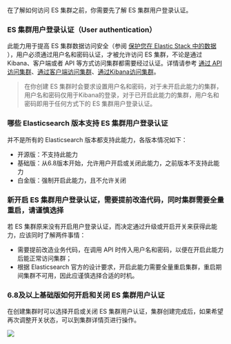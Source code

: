 在了解如何访问 ES 集群之前，你需要先了解 ES 集群用户登录认证。

### ES 集群用户登录认证（User authentication）

此能力用于提高 ES 集群数据访问安全（参阅 [保护您在 Elastic Stack 中的数据](https://www.elastic.co/what-is/elastic-stack-security) ），用户必须通过用户名和密码认证，才被允许访问 ES 集群，不论是通过 Kibana、客户端或者 API 等方式访问集群都需要经过认证。详情请参考 [通过 API 访问集群](https://intl.cloud.tencent.com/document/product/845/19540)、[通过客户端访问集群](https://intl.cloud.tencent.com/document/product/845/19538)、[通过Kibana访问集群](https://intl.cloud.tencent.com/document/product/845/19541)。

>在你创建 ES 集群时会要求设置用户名和密码，对于未开启此能力的集群，用户名和密码仅用于Kibana的登录，对于已开启此能力的集群，用户名和密码即用于任何方式下的 ES 集群用户登录认证。



### 哪些 Elasticsearch 版本支持 ES 集群用户登录认证

并不是所有的 Elasticsearch 版本都支持此能力，各版本情况如下：

   - 开源版：不支持此能力
   - 基础版：从6.8版本开始，允许用户开启或关闭此能力，之前版本不支持此能力
   - 白金版：强制开启此能力，且不允许关闭



### 新开启 ES 集群用户登录认证，需要提前改造代码，同时集群需要全量重启，请谨慎选择

若 ES 集群原来没有开启用户登录认证，而决定通过升级或开启开关来获得此能力，应该同时了解两件事情：

   - 需要提前改造业务代码，在调用 API 时传入用户名和密码，以便在开启此能力后能正常访问集群；
   - 根据 Elasticsearch 官方的设计要求，开启此能力需要全量重启集群，重启期间集群不可用，因此应谨慎选择合适的时机。



### 6.8及以上基础版如何开启和关闭 ES 集群用户认证

在创建集群时可以选择开启或关闭 ES 集群用户认证，集群创建完成后，如果希望再次调整开关状态，可以到集群详情页进行操作。

![](https://main.qcloudimg.com/raw/b85a7b55378c7069de0a9d739122e6ea.png)

